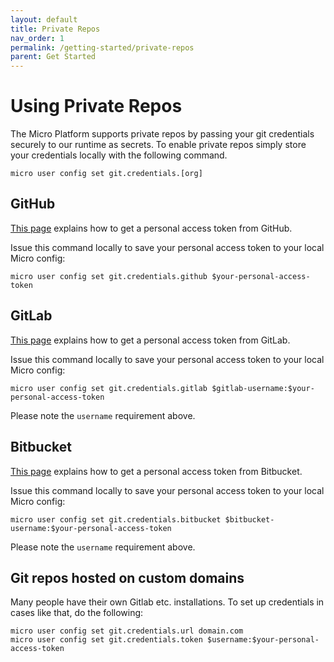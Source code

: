 ```yaml
---
layout: default
title: Private Repos
nav_order: 1
permalink: /getting-started/private-repos
parent: Get Started
---
```


# Using Private Repos

The Micro Platform supports private repos by passing your git credentials securely to our runtime as secrets. To enable private 
repos simply store your credentials locally with the following command.

```
micro user config set git.credentials.[org]
```

## GitHub

[This page](https://docs.github.com/en/github/authenticating-to-github/creating-a-personal-access-token) explains how to get a personal access token from GitHub.

Issue this command locally to save your personal access token to your local Micro config:
```
micro user config set git.credentials.github $your-personal-access-token
```

## GitLab

[This page](https://docs.gitlab.com/ee/user/profile/personal_access_tokens.html) explains how to get a personal access token from GitLab.

Issue this command locally to save your personal access token to your local Micro config:
```
micro user config set git.credentials.gitlab $gitlab-username:$your-personal-access-token
```

Please note the `username` requirement above.

## Bitbucket

[This page](https://confluence.atlassian.com/bitbucketserver/personal-access-tokens-939515499.html) explains how to get a personal access token from Bitbucket.

Issue this command locally to save your personal access token to your local Micro config:
```
micro user config set git.credentials.bitbucket $bitbucket-username:$your-personal-access-token
```

Please note the `username` requirement above.

## Git repos hosted on custom domains

Many people have their own Gitlab etc. installations.
To set up credentials in cases like that, do the following:

```
micro user config set git.credentials.url domain.com
micro user config set git.credentials.token $username:$your-personal-access-token
```
